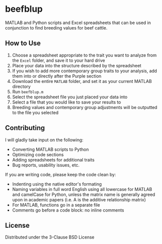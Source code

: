 # beefblup

MATLAB and Python scripts and Excel spreadsheets that can be used in conjunction to find breeding values for beef cattle.

## How to Use

1. Choose a spreadsheet appropriate to the trait you want to analyze from the `Excel` folder, and save it to your hard drive
2. Place your data into the structure described by the spreadsheet
3. If you wish to add more contemporary group traits to your analysis, add them into or directly after the Purple section
4. Download the entire `MATLAB` folder, and set it as your current MATLAB directory
5. Run `beefblup.m`
6. Select the spreadsheet file you just placed your data into
7. Select a file that you would like to save your results to
8. Breeding values and contemporary group adjustments will be outputted to the file you selected

## Contributing

I will gladly take input on the following:

* Converting MATLAB scripts to Python
* Optimizing code sections
* Adding spreadsheets for additional traits
* Bug reports, usability issues, etc.

If you are writing code, please keep the code clean by:

* Indenting using the native editor's formating
* Naming variables in full word English using all lowercase for MATLAB and camelCase for Python, unless the matrix name is generally agreed upon in academic papers (i.e. A is the additive relationship matrix)
* For MATLAB, functions go in a separate file
* Comments go before a code block: no inline comments

## License

Distributed under the 3-Clause BSD License